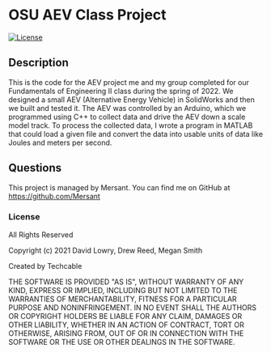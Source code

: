 # OSU AEV Class Project
[![License](https://img.shields.io/badge/license-All%20Rights%20Reserved-blue)](./LICENSE)

## Description
This is the code for the AEV project me and my group completed for our Fundamentals of Engineering II class during the spring of 2022. We designed a small AEV
(Alternative Energy Vehicle) in SolidWorks and then we built and tested it. The AEV was controlled by an Arduino, which we programmed using C++ to collect data
and drive the AEV down a scale model track. To process the collected data, I wrote a program in MATLAB that could load a given file and convert the data into usable units of data like Joules and meters per second. 

## Questions
This project is managed by Mersant. You can find me on GitHub at https://github.com/Mersant

### License
All Rights Reserved

Copyright (c) 2021 David Lowry, Drew Reed, Megan Smith

Created by Techcable

THE SOFTWARE IS PROVIDED "AS IS", WITHOUT WARRANTY OF ANY KIND, EXPRESS OR
IMPLIED, INCLUDING BUT NOT LIMITED TO THE WARRANTIES OF MERCHANTABILITY,
FITNESS FOR A PARTICULAR PURPOSE AND NONINFRINGEMENT. IN NO EVENT SHALL THE
AUTHORS OR COPYRIGHT HOLDERS BE LIABLE FOR ANY CLAIM, DAMAGES OR OTHER
LIABILITY, WHETHER IN AN ACTION OF CONTRACT, TORT OR OTHERWISE, ARISING FROM,
OUT OF OR IN CONNECTION WITH THE SOFTWARE OR THE USE OR OTHER DEALINGS IN
THE SOFTWARE.

